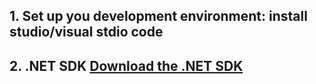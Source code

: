 ## 1. Set up you development environment: install studio/visual stdio code
## 2. .NET SDK [Download the .NET SDK](https://dotnet.microsoft.com/download/dotnet)
